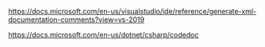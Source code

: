 https://docs.microsoft.com/en-us/visualstudio/ide/reference/generate-xml-documentation-comments?view=vs-2019

https://docs.microsoft.com/en-us/dotnet/csharp/codedoc

